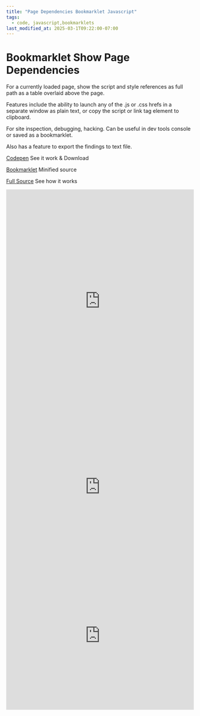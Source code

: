 ```yaml
---
title: "Page Dependencies Bookmarklet Javascript"
tags:
  - code, javascript,bookmarklets
last_modified_at: 2025-03-1T09:22:00-07:00
---
```


# Bookmarklet Show Page Dependencies


For a currently loaded page, show the script and style references as full path as a table overlaid above the page.

Features include the ability to launch any of the .js or .css hrefs in a separate window as plain text, or copy the script or link tag element to clipboard. 

For site inspection, debugging, hacking. Can be useful in dev tools console or saved as a bookmarklet.

Also has a feature to export the findings to text file.


[Codepen](https://codepen.io/deadflowers/full/bGXKQZb) See it work & Download 


[Bookmarklet](https://gist.github.com/deadflowers/6b4b67fc7d0899f5f44ade0068f4df25#file-pagedependencies-min-js) Minified source 


[Full Source](https://gist.github.com/deadflowers/6b4b67fc7d0899f5f44ade0068f4df25#file-pagedependencies-js) See how it works


<iframe height="600" style="width: 100%;" scrolling="no" title="Page Dependency Script" src="https://codepen.io/deadflowers/embed/bGXKQZb?default-tab=result&theme-id=light" frameborder="no" loading="lazy" allowtransparency="true" allowfullscreen="true">
  See the Pen <a href="https://codepen.io/deadflowers/pen/bGXKQZb">
  Page Dependencies Bookmarklet</a> by ray kooyenga (<a href="https://codepen.io/deadflowers">@deadflowers</a>)
  on <a href="https://codepen.io">CodePen</a>.
</iframe>


<iframe height="400" style="width: 100%;" scrolling="no" title="Pure CSS Jello Effect Modal" src="https://codepen.io/deadflowers/embed/XJWpZwW?default-tab=result&theme-id=dark" frameborder="no" loading="lazy" allowtransparency="true" allowfullscreen="true">
  See the Pen <a href="https://codepen.io/deadflowers/pen/XJWpZwW">
  Pure CSS Jello Effect Modal</a> by ray kooyenga (<a href="https://codepen.io/deadflowers">@deadflowers</a>)
  on <a href="https://codepen.io">CodePen</a>.
</iframe>


<iframe height="400" style="width: 100%;" scrolling="no" title="site concept partial" src="https://codepen.io/deadflowers/embed/vEBrmRV/?height=400&theme-id=26435&default-tab=result&embed-version=2"
frameborder="no" loading="lazy" allowtransparency="true" allowfullscreen="true">
  See the Pen <a href="ttps://codepen.io/deadflowers/embed/vEBrmRV">
  site concept </a> by ray kooyenga (<a href="https://codepen.io/deadflowers">@deadflowers</a>)
  on <a href="https://codepen.io">CodePen</a>.
</iframe>

